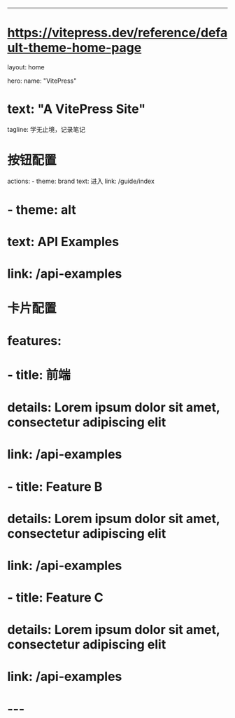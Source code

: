 ---
# https://vitepress.dev/reference/default-theme-home-page
layout: home

hero:
  name: "VitePress"
  # text: "A VitePress Site"
  tagline: 学无止境，记录笔记

  # 按钮配置
  actions:
    - theme: brand
      text: 进入
      link: /guide/index
  #   - theme: alt
  #     text: API Examples
  #     link: /api-examples

# 卡片配置
# features:
#   - title: 前端
#     details: Lorem ipsum dolor sit amet, consectetur adipiscing elit
#     link: /api-examples
#   - title: Feature B
#     details: Lorem ipsum dolor sit amet, consectetur adipiscing elit
#     link: /api-examples
#   - title: Feature C
#     details: Lorem ipsum dolor sit amet, consectetur adipiscing elit
#     link: /api-examples
# ---

